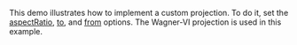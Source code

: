 This demo illustrates how to implement a custom projection. To do it, set the [aspectRatio](/Documentation/ApiReference/Data_Visualization_Widgets/dxVectorMap/Configuration/projection/#aspectRatio), [to](/Documentation/ApiReference/Data_Visualization_Widgets/dxVectorMap/Configuration/projection/#to), and [from](/Documentation/ApiReference/Data_Visualization_Widgets/dxVectorMap/Configuration/projection/#from) options. The&nbsp;Wagner-VI projection is used in this example.